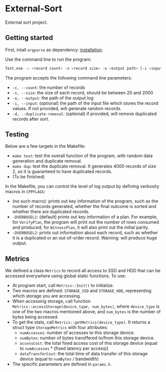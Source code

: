 # External-Sort

External sort project.

## Getting started

First, intall `argparse` as dependency: [installation](https://github.com/p-ranav/argparse?tab=readme-ov-file#building-installing-and-testing).

Use the command line to run the program:

```bash
Text.exe -c <record count> -s <record size> -o <output path> [-i <input path>] [-d]
```

The program accepts the following command line parameters:

- `-c, --count`: the number of records
- `-s, --size`: the size of each record, should be between 20 and 2000
- `-o, --output`: the path of the output log
- `-i, --input`: (optional) the path of the input file which stores the record values. If not provided, will generate random records.
- `-d, --duplicate-removal`: (optional) if provided, will remove duplicated records after sort.

## Testing

Below are a few targets in the Makefile:

- `make test`: test the overall function of the program, with random data generation and duplicate removal.
- `make dup`: test the duplicate removal. It generates 4000 records of size 2, so it is guaranteed to have duplicated records.
- (To be finished)

In the Makefile, you can control the level of log output by defining verbosity macros in `CPPFLAGS`:

- (no such macro): prints out key information of the program, such as the number of records generated, whether the final outcome is sorted and whether there are duplicated records.
- `-DVERBOSEL1`: (default) prints out key information of a plan. For example, for `VerifyPlan`, the program will print out the number of rows consumed and produced; for `WitnessPlan`, it will also print out the initial parity.
- `-DVERBOSEL2`: prints out information about each record, such as whether it is a duplicated or an out-of-order record. Warning: will produce huge output.

## Metrics

We defined a class `Metrics` to record all access to SSD and HDD that can be accessed everywhere using global static functions. To use:

- At program start, call `Metrics::Init()` to initialize.
- Two macros are defined: `STORAGE_SSD` and `STORAGE_HDD`, representing which storage you are accessing.
- When accessing storage, call function `Metrics::accessStorage(device_type, num_bytes)`, where `device_type` is one of the two macros mentioned above, and `num_bytes` is the number of bytes being accessed.
- To get the stats, call `Metrics::getMetrics(device_type)`. It returns a struct type `StorageMetrics` with four attributes:
  - `numAccesses`: number of accesses to this storage device.
  - `numBytes`: number of bytes transffered to/from this storage device.
  - `accessCost`: the total fixed access cost of this storage device (equal to `numAccesses` * (fixed latency per access))
  - `dataTransferCost`: the total time of data transfer of this storage device (equal to `numBytes` / bandwidth)
- The specific parameters are defined in `params.h`.
